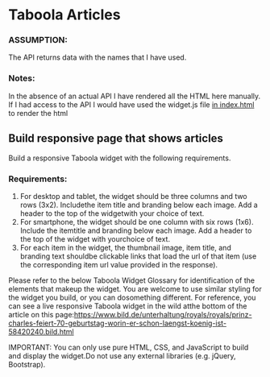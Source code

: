 # Taboola Articles

### ASSUMPTION:
The API returns data with the names that I have used.

### Notes:
In the absence of an actual API I have rendered all the HTML here manually. If I had access to the API I would have used the widget.js file [in index.html](https://github.com/artismarti/taboola-articles/blob/24b16775fe3b7025bc38995b5f4f65b1cf948e8a/index.html#L100) to render the html

## Build responsive page that shows articles

Build a ​responsive​ Taboola widget with the following requirements.

### Requirements:

1. For desktop and tablet, the widget should be three columns and two rows (3x2). Includethe item title and branding below each image. Add a header to the top of the widgetwith your choice of text.
2. For smartphone, the widget should be one column with six rows (1x6). Include the itemtitle and branding below each image. Add a header to the top of the widget with yourchoice of text.
3. For each item in the widget, the thumbnail image, item title, and branding text shouldbe clickable links that load the url of that item (use the corresponding item ​url​ value provided in the response).

Please refer to the below Taboola Widget Glossary for identification of the elements that makeup the widget. You are welcome to use similar styling for the widget you build, or you can dosomething different. For reference, you can see a live responsive Taboola widget in the wild atthe bottom of the article on this page:https://www.bild.de/unterhaltung/royals/royals/prinz-charles-feiert-70-geburtstag-worin-er-schon-laengst-koenig-ist-58420240.bild.html

IMPORTANT: You can only use pure HTML, CSS, and JavaScript to build and display the widget.Do not use any external libraries (e.g. jQuery, Bootstrap).
